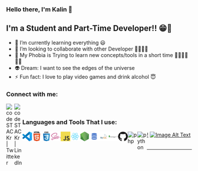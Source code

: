 ### Hello there, I'm Kalin 🥴 

## I'm a Student and Part-Time Developer!! 😁🥶

- 🌱 I’m currently learning everything 😃
- 👯 I’m looking to collaborate with other Developer 🫱🏻‍🫲🏿
- 📖 My Phobia is Trying to learn new concepts/tools in a short time 😵‍💫😵‍💫😵‍💫
- 👽 Dream: I want to see the edges of the universe
- ⚡ Fun fact: I love to play video games and drink alcohol 😇

### Connect with me:

[<img align="left" alt="codeSTACKr | Twitter" width="22px" src="https://cdn.jsdelivr.net/npm/simple-icons@v3/icons/twitter.svg" />][twitter]
[<img align="left" alt="codeSTACKr | LinkedIn" width="22px" src="https://cdn.jsdelivr.net/npm/simple-icons@v3/icons/linkedin.svg" />][linkedin]


<br />


### Languages and Tools That I use:

[<img align="left" alt="Visual Studio Code" width="26px" src="https://raw.githubusercontent.com/github/explore/80688e429a7d4ef2fca1e82350fe8e3517d3494d/topics/visual-studio-code/visual-studio-code.png" />][vscode]
[<img align="left" alt="HTML5" width="26px" src="https://raw.githubusercontent.com/github/explore/80688e429a7d4ef2fca1e82350fe8e3517d3494d/topics/html/html.png" />][html5]
[<img align="left" alt="CSS3" width="26px" src="https://raw.githubusercontent.com/github/explore/80688e429a7d4ef2fca1e82350fe8e3517d3494d/topics/css/css.png" />][css3]
[<img align="left" alt="Sass" width="26px" src="https://raw.githubusercontent.com/github/explore/80688e429a7d4ef2fca1e82350fe8e3517d3494d/topics/sass/sass.png" />][sass]
[<img align="left" alt="JavaScript" width="26px" src="https://raw.githubusercontent.com/github/explore/80688e429a7d4ef2fca1e82350fe8e3517d3494d/topics/javascript/javascript.png" />][js]
[<img align="left" alt="React" width="26px" src="https://raw.githubusercontent.com/github/explore/80688e429a7d4ef2fca1e82350fe8e3517d3494d/topics/react/react.png" />][react]
[<img align="left" alt="Node.js" width="26px" src="https://raw.githubusercontent.com/github/explore/80688e429a7d4ef2fca1e82350fe8e3517d3494d/topics/nodejs/nodejs.png" />][nodejs]
[<img align="left" alt="SQL" width="26px" src="https://raw.githubusercontent.com/github/explore/80688e429a7d4ef2fca1e82350fe8e3517d3494d/topics/sql/sql.png" />][sql]
[<img align="left" alt="MySQL" width="26px" src="https://raw.githubusercontent.com/github/explore/80688e429a7d4ef2fca1e82350fe8e3517d3494d/topics/mysql/mysql.png" />][mysql]
[<img align="left" alt="MongoDB" width="26px" src="https://raw.githubusercontent.com/github/explore/80688e429a7d4ef2fca1e82350fe8e3517d3494d/topics/mongodb/mongodb.png" />][mongodb]
[<img align="left" alt="GitHub" width="26px" src="https://raw.githubusercontent.com/github/explore/78df643247d429f6cc873026c0622819ad797942/topics/github/github.png" />][github]
[<img align="left" alt="php" width="26px" src="https://avatars.githubusercontent.com/u/25158" />][php]
[!<img align="left" alt="python" width="26px" target="_blank" src="https://avatars.githubusercontent.com/python" />][python]
[![Image Alt Text](https://avatars.githubusercontent.com/python)](https://staging.python.org/)
<br />
<br />

---


[twitter]: https://twitter.com/mrnanashi10211
[linkedin]: https://www.linkedin.com/in/mr-nanashi-334079190/
[vscode]: https://code.visualstudio.com/
[html5]: https://html5.org/
[css3]: https://www.w3.org/Style/CSS/
[sass]: https://sass-lang.com/
[js]: https://www.javascript.com/
[react]: https://reactjs.org/
[nodejs]: https://nodejs.org/en/
[sql]: https://www.mysql.com/
[mysql]: https://www.mysql.com/
[mongodb]: https://www.mongodb.com/
[github]: https://github.com/
[php]: https://www.php.net/
[python]: https://staging.python.org/
